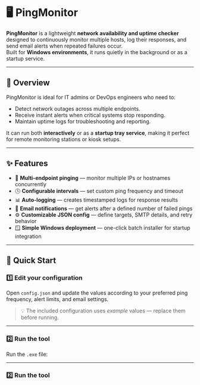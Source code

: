 # 🖥️ PingMonitor

**PingMonitor** is a lightweight **network availability and uptime checker** designed to continuously monitor multiple hosts, log their responses, and send email alerts when repeated failures occur.  
Built for **Windows environments**, it runs quietly in the background or as a startup service.

---

## 📘 Overview
PingMonitor is ideal for IT admins or DevOps engineers who need to:
- Detect network outages across multiple endpoints.
- Receive instant alerts when critical systems stop responding.
- Maintain uptime logs for troubleshooting and reporting.

It can run both **interactively** or as a **startup tray service**, making it perfect for remote monitoring stations or kiosk setups.

---

## ✨ Features
- 🔁 **Multi-endpoint pinging** — monitor multiple IPs or hostnames concurrently  
- 🕓 **Configurable intervals** — set custom ping frequency and timeout  
- 📊 **Auto-logging** — creates timestamped logs for response results  
- 📧 **Email notifications** — get alerts after a defined number of failed pings  
- ⚙️ **Customizable JSON config** — define targets, SMTP details, and retry behavior  
- 🪟 **Simple Windows deployment** — one-click batch installer for startup integration

---

## 🚀 Quick Start

### 1️⃣ Edit your configuration
Open `config.json` and update the values according to your preferred ping frequency, alert limits, and email settings.  
> 💡 The included configuration uses *example* values — replace them before running.

---

### 2️⃣ Run the tool
Run the `.exe` file:


---

### 2️⃣ Run the tool
